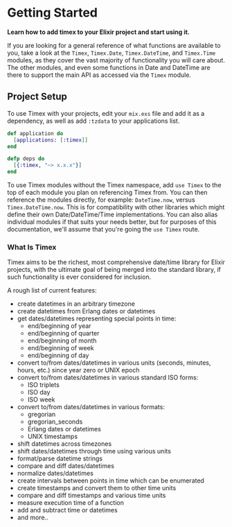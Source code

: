 # Getting Started

**Learn how to add timex to your Elixir project and start using it.**

If you are looking for a general reference of what functions are available to you, take a
look at the `Timex`, `Timex.Date`, `Timex.DateTime`, and `Timex.Time` modules, as they cover
the vast majority of functionality you will care about. The other modules, and even some functions
in Date and DateTime are there to support the main API as accessed via the `Timex` module.

## Project Setup

To use Timex with your projects, edit your `mix.exs` file and add it as a dependency, as well as add `:tzdata` to your applications list.

```elixir
def application do
  [applications: [:timex]]
end

defp deps do
  [{:timex, "~> x.x.x"}]
end
```

To use Timex modules without the Timex namespace, add `use Timex` to the top of each module you plan on referencing Timex from. You can then reference the modules directly, for example: `DateTime.now`, versus `Timex.DateTime.now`. This is for compatibility with other libraries which might define their own Date/DateTime/Time implementations. You can also alias individual modules if that suits your needs better, but for purposes of this documentation, we'll assume that you're going the `use Timex` route.

### What Is Timex

Timex aims to be the richest, most comprehensive date/time library for Elixir projects, with the ultimate goal of being merged into the standard library, if such functionality is ever considered for inclusion.

A rough list of current features:

- create datetimes in an arbitrary timezone
- create datetimes from Erlang dates or datetimes
- get dates/datetimes representing special points in time:
  - end/beginning of year
  - end/beginning of quarter
  - end/beginning of month
  - end/beginning of week
  - end/beginning of day
- convert to/from dates/datetimes in various units (seconds, minutes, hours, etc.) since year zero or UNIX epoch
- convert to/from dates/datetimes in various standard ISO forms:
  - ISO triplets
  - ISO day
  - ISO week
- convert to/from dates/datetimes in various formats:
  - gregorian
  - gregorian_seconds
  - Erlang dates or datetimes
  - UNIX timestamps
- shift datetimes across timezones
- shift dates/datetimes through time using various units
- format/parse datetime strings
- compare and diff dates/datetimes
- normalize dates/datetimes
- create intervals between points in time which can be enumerated
- create timestamps and convert them to other time units
- compare and diff timestamps and various time units
- measure execution time of a function
- add and subtract time or datetimes
- and more..
